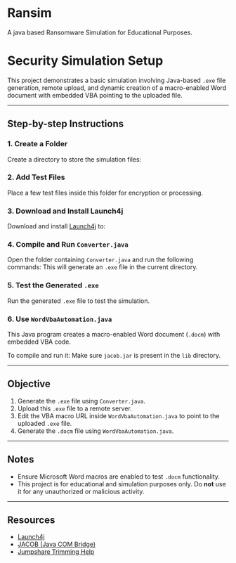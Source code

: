 # Ransim
A java based Ransomware Simulation for Educational Purposes.

# Security Simulation Setup

This project demonstrates a basic simulation involving Java-based `.exe` file generation, remote upload, and dynamic creation of a macro-enabled Word document with embedded VBA pointing to the uploaded file.

---

## Step-by-step Instructions

### 1. Create a Folder

Create a directory to store the simulation files:
### 2. Add Test Files

Place a few test files inside this folder for encryption or processing.

### 3. Download and Install Launch4j

Download and install [Launch4j](http://launch4j.sourceforge.net/) to:
### 4. Compile and Run `Converter.java`

Open the folder containing `Converter.java` and run the following commands:
This will generate an `.exe` file in the current directory.

### 5. Test the Generated `.exe`

Run the generated `.exe` file to test the simulation.

### 6. Use `WordVbaAutomation.java`

This Java program creates a macro-enabled Word document (`.docm`) with embedded VBA code.

To compile and run it:
Make sure `jacob.jar` is present in the `lib` directory.

---

## Objective

1. Generate the `.exe` file using `Converter.java`.
2. Upload this `.exe` file to a remote server.
3. Edit the VBA macro URL inside `WordVbaAutomation.java` to point to the uploaded `.exe` file.
4. Generate the `.docm` file using `WordVbaAutomation.java`.

---

## Notes

- Ensure Microsoft Word macros are enabled to test `.docm` functionality.
- This project is for educational and simulation purposes only. Do **not** use it for any unauthorized or malicious activity.

---

## Resources

- [Launch4j](http://launch4j.sourceforge.net/)
- [JACOB (Java COM Bridge)](https://sourceforge.net/projects/jacob-project/)
- [Jumpshare Trimming Help](https://support.jumpshare.com/article/155-how-to-trim-your-video)


